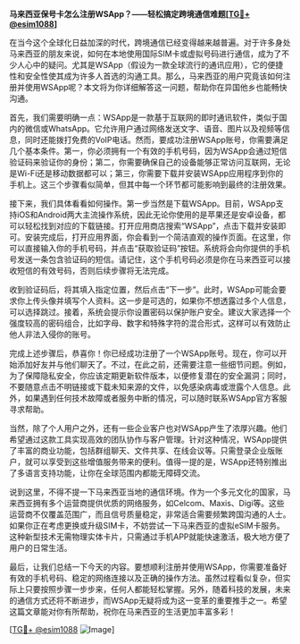 **马来西亚保号卡怎么注册WSApp？——轻松搞定跨境通信难题[[TG💪+ @esim1088](https://t.me/s/esim1088)]**

在当今这个全球化日益加深的时代，跨境通信已经变得越来越普遍。对于许多身处马来西亚的朋友来说，如何在本地使用国际SIM卡或虚拟号码进行通信，成为了不少人心中的疑问。尤其是WSApp（假设为一款全球流行的通讯应用），它的便捷性和安全性使其成为许多人首选的沟通工具。那么，马来西亚的用户究竟该如何注册并使用WSApp呢？本文将为你详细解答这一问题，帮助你在异国他乡也能畅快沟通。

首先，我们需要明确一点：WSApp是一款基于互联网的即时通讯软件，类似于国内的微信或WhatsApp。它允许用户通过网络发送文字、语音、图片以及视频等信息，同时还能拨打免费的VoIP电话。然而，要成功注册WSApp账号，你需要满足几个基本条件。第一，你必须拥有一个有效的手机号码，因为WSApp会通过短信验证码来验证你的身份；第二，你需要确保自己的设备能够正常访问互联网，无论是Wi-Fi还是移动数据都可以；第三，你需要下载并安装WSApp应用程序到你的手机上。这三个步骤看似简单，但其中每一个环节都可能影响到最终的注册效果。

接下来，我们具体看看如何操作。第一步当然是下载WSApp。目前，WSApp支持iOS和Android两大主流操作系统，因此无论你使用的是苹果还是安卓设备，都可以轻松找到对应的下载链接。打开应用商店搜索“WSApp”，点击下载并安装即可。安装完成后，打开应用界面，你会看到一个简洁直观的操作页面。在这里，你可以直接输入你的手机号码，并点击“获取验证码”按钮。系统将会向你提供的手机号发送一条包含验证码的短信。请记住，这个手机号码必须是你在马来西亚可以接收短信的有效号码，否则后续步骤将无法完成。

收到验证码后，将其填入指定位置，然后点击“下一步”。此时，WSApp可能会要求你上传头像并填写个人资料。这一步是可选的，如果你不想透露过多个人信息，可以选择跳过。接着，系统会提示你设置密码以保护账户安全。建议大家选择一个强度较高的密码组合，比如字母、数字和特殊字符的混合形式，这样可以有效防止他人非法入侵你的账号。

完成上述步骤后，恭喜你！你已经成功注册了一个WSApp账号。现在，你可以开始添加好友并与他们聊天了。不过，在此之前，还需要注意一些细节问题。例如，为了保障隐私安全，你应该定期更新软件版本，以便修复潜在的安全漏洞；同时，不要随意点击不明链接或下载未知来源的文件，以免感染病毒或泄露个人信息。此外，如果遇到任何技术故障或者服务中断的情况，可以随时联系WSApp官方客服寻求帮助。

当然，除了个人用户之外，还有一些企业客户也对WSApp产生了浓厚兴趣。他们希望通过这款工具实现高效的团队协作与客户管理。针对这种情况，WSApp提供了丰富的商业功能，包括群组聊天、文件共享、在线会议等。只需登录企业版账户，就可以享受到这些增值服务带来的便利。值得一提的是，WSApp还特别推出了多语言支持功能，让你在全球范围内都能无障碍交流。

说到这里，不得不提一下马来西亚当地的通信环境。作为一个多元文化的国家，马来西亚拥有多个运营商提供优质的网络服务，如Celcom、Maxis、Digi等。这些运营商不仅覆盖范围广，而且信号质量稳定，非常适合需要频繁跨国沟通的人士。如果你正在考虑更换或升级SIM卡，不妨尝试一下马来西亚的虚拟eSIM卡服务。这种新型技术无需物理实体卡片，只需通过手机APP就能快速激活，极大地方便了用户的日常生活。

最后，让我们总结一下今天的内容。要想顺利注册并使用WSApp，你需要准备好有效的手机号码、稳定的网络连接以及正确的操作方法。虽然过程看似复杂，但实际上只要按照步骤一步步来，任何人都能轻松掌握。另外，随着科技的发展，未来的通信方式还将不断进步，而WSApp无疑将成为这一变革的重要推手之一。希望这篇文章能对你有所帮助，祝你在马来西亚的生活更加丰富多彩！

[[TG💪+ @esim1088](https://t.me/s/esim1088) ![Image](https://i.postimg.cc/4NQfJmqS/Snipaste-2025-05-13-00-14-12.png)]
